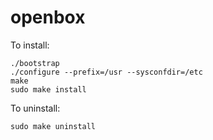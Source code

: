 # openbox

To install:

```
./bootstrap
./configure --prefix=/usr --sysconfdir=/etc
make
sudo make install
```

To uninstall:

```
sudo make uninstall
```
